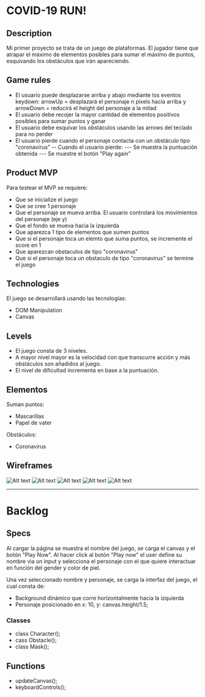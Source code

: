 # COVID-19 RUN!
## Description

Mi primer proyecto se trata de un juego de plataformas. El jugador tiene que atrapar el máximo de elementos posibles para sumar el máximo de puntos, esquivando los obstáculos que irán apareciendo.

## Game rules

- El usuario puede desplazarse arriba y abajo mediante los eventos keydown: arrowUp = desplazará el personaje n pixels hacía arriba y arrowDown = reducirá el height del personaje a la mitad
- El usuario debe recojer la mayor cantidad de elementos positivos posibles para sumar puntos y ganar
- El usuario debe esquivar los obstáculos usando las arrows del teclado para no perder
- El usuario pierde cuando el personaje contacta con un obstáculo tipo "coronavirus"
-- Cuando el usuario pierde:
--- Se muestra la puntuación obtenida
--- Se muestre el botón "Play again"

## Product MVP

Para testear el MVP se requiere:
- Que se inicialize el juego
- Que se cree 1 personaje
- Que el personaje se mueva arriba. El usuario controlará los movimientos del personaje (eje y) 
- Que el fondo se mueva hacia la izquierda
- Que aparezca 1 tipo de elementos que sumen puntos
- Que si el personaje toca un elemto que suma puntos, se incremente el score en 1
- Que aparezcan obstaculos de tipo "coronavirus"
- Que si el personaje toca un obstaculo de tipo "coronavirus" se termine el juego

## Technologies

El juego se desarrollará usando las tecnologías:

- DOM Manipulation
- Canvas

## Levels

- El juego consta de 3 niveles.
- A mayor nivel mayor es la velocidad con que transcurre acción y más obstáculos son añadidos al juego.
- El nivel de dificultad incrementa en base a la puntuación.

## Elementos

Suman puntos:
- Mascarillas
- Papel de vater

Obstáculos:
- Coronavirus

## Wireframes

![Alt text](https://i.imgur.com/S58VEpP.jpg)
![Alt text](https://i.imgur.com/1RvcSx7.jpg)
![Alt text](https://i.imgur.com/ymUlZls.jpg)
![Alt text](https://i.imgur.com/9wWwPxf.jpg)
![Alt text](https://i.imgur.com/jiINQQw.jpg)

---

# Backlog
## Specs

Al cargar la página se muestra el nombre del juego, se carga el canvas y el botón "Play Now".
Al hacer click al botón "Play now" el user define su nombre via un input y selecciona el personaje con el que quiere interactuar en función del gender y color de piel.

Una vez seleccionado nombre y personaje, se carga la interfaz del juego, el cual consta de: 

- Background dinámico que corre horizontalmente hacia la izquierda
- Personaje posicionado en x: 10, y: canvas.height/1.5;

### Classes

- class Character();
- cass Obstacle();
- class Mask();

## Functions

- updateCanvas(); 
- keyboardControls();
